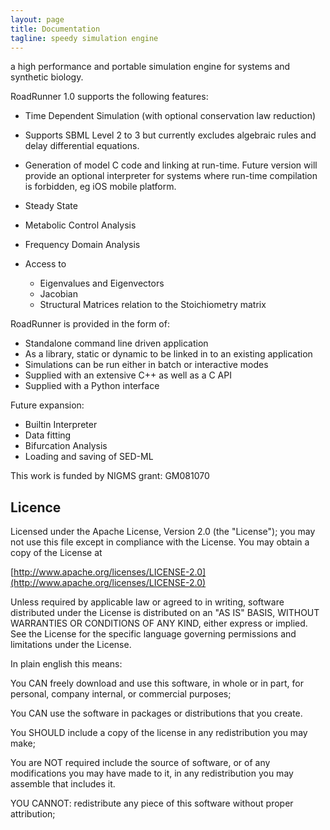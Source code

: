 ```yaml
---
layout: page
title: Documentation
tagline: speedy simulation engine
---
```


a high performance and portable simulation engine for systems and synthetic biology.

RoadRunner 1.0 supports the following features:

 - Time Dependent Simulation (with optional conservation law reduction)
 - Supports SBML Level 2 to 3 but currently excludes algebraic rules and delay differential equations.
 - Generation of model C code and linking at run-time. Future version will provide an optional interpreter for systems where run-time compilation is forbidden, eg iOS mobile platform.
 - Steady State
 - Metabolic Control Analysis
 - Frequency Domain Analysis
 - Access to

    * Eigenvalues and Eigenvectors
    * Jacobian
    * Structural Matrices relation to the Stoichiometry matrix

RoadRunner is provided in the form of:

 - Standalone command line driven application
 - As a library, static or dynamic to be linked in to an existing application
 - Simulations can be run either in batch or interactive modes
 - Supplied with an extensive C++ as well as a C API
 - Supplied with a Python interface

Future expansion:

 - Builtin Interpreter
 - Data fitting
 - Bifurcation Analysis
 - Loading and saving of SED-ML

This work is funded by NIGMS grant: GM081070

## Licence
Licensed under the Apache License, Version 2.0 (the "License"); you may not use this file except in compliance with the License. You may obtain a copy of the License at

[http://www.apache.org/licenses/LICENSE-2.0](http://www.apache.org/licenses/LICENSE-2.0)

Unless required by applicable law or agreed to in writing, software distributed under the License is distributed on an "AS IS" BASIS, WITHOUT WARRANTIES OR CONDITIONS OF ANY KIND, either express or implied. See the License for the specific language governing permissions and limitations under the License.

In plain english this means:

You CAN freely download and use this software, in whole or in part, for personal, company internal, or commercial purposes;

You CAN use the software in packages or distributions that you create.

You SHOULD include a copy of the license in any redistribution you may make;

You are NOT required include the source of software, or of any modifications you may have made to it, in any redistribution you may assemble that includes it.

YOU CANNOT:
redistribute any piece of this software without proper attribution;

